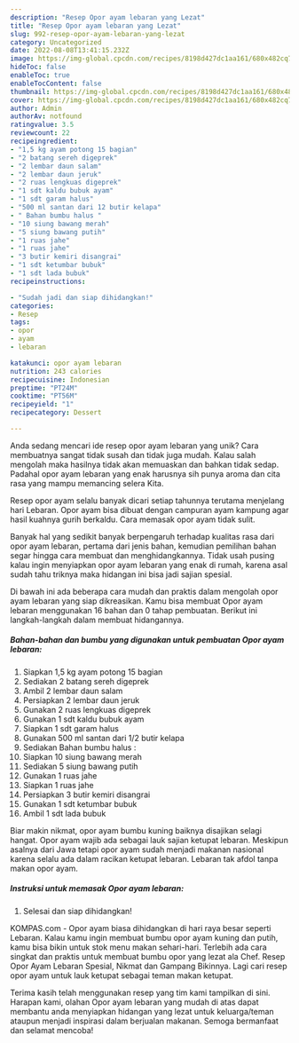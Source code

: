 ```yaml
---
description: "Resep Opor ayam lebaran yang Lezat"
title: "Resep Opor ayam lebaran yang Lezat"
slug: 992-resep-opor-ayam-lebaran-yang-lezat
category: Uncategorized
date: 2022-08-08T13:41:15.232Z
image: https://img-global.cpcdn.com/recipes/8198d427dc1aa161/680x482cq70/opor-ayam-lebaran-foto-resep-utama.jpg
hideToc: false
enableToc: true
enableTocContent: false
thumbnail: https://img-global.cpcdn.com/recipes/8198d427dc1aa161/680x482cq70/opor-ayam-lebaran-foto-resep-utama.jpg
cover: https://img-global.cpcdn.com/recipes/8198d427dc1aa161/680x482cq70/opor-ayam-lebaran-foto-resep-utama.jpg
author: Admin
authorAv: notfound
ratingvalue: 3.5
reviewcount: 22
recipeingredient:
- "1,5 kg ayam potong 15 bagian"
- "2 batang sereh digeprek"
- "2 lembar daun salam"
- "2 lembar daun jeruk"
- "2 ruas lengkuas digeprek"
- "1 sdt kaldu bubuk ayam"
- "1 sdt garam halus"
- "500 ml santan dari 12 butir kelapa"
- " Bahan bumbu halus "
- "10 siung bawang merah"
- "5 siung bawang putih"
- "1 ruas jahe"
- "1 ruas jahe"
- "3 butir kemiri disangrai"
- "1 sdt ketumbar bubuk"
- "1 sdt lada bubuk"
recipeinstructions:

- "Sudah jadi dan siap dihidangkan!"
categories:
- Resep
tags:
- opor
- ayam
- lebaran

katakunci: opor ayam lebaran 
nutrition: 243 calories
recipecuisine: Indonesian
preptime: "PT24M"
cooktime: "PT56M"
recipeyield: "1"
recipecategory: Dessert

---
```





Anda sedang mencari ide resep opor ayam lebaran yang unik? Cara membuatnya sangat tidak susah dan tidak juga mudah. Kalau salah mengolah maka hasilnya tidak akan memuaskan dan bahkan tidak sedap. Padahal opor ayam lebaran yang enak harusnya sih punya aroma dan cita rasa yang mampu memancing selera Kita.





Resep opor ayam selalu banyak dicari setiap tahunnya terutama menjelang hari Lebaran. Opor ayam bisa dibuat dengan campuran ayam kampung agar hasil kuahnya gurih berkaldu. Cara memasak opor ayam tidak sulit.

Banyak hal yang sedikit banyak berpengaruh terhadap kualitas rasa dari opor ayam lebaran, pertama dari jenis bahan, kemudian pemilihan bahan segar hingga cara membuat dan menghidangkannya. Tidak usah pusing kalau ingin menyiapkan opor ayam lebaran yang enak di rumah, karena asal sudah tahu triknya maka hidangan ini bisa jadi sajian spesial.






Di bawah ini ada beberapa cara mudah dan praktis dalam mengolah opor ayam lebaran yang siap dikreasikan. Kamu bisa membuat Opor ayam lebaran menggunakan 16 bahan dan 0 tahap pembuatan. Berikut ini langkah-langkah dalam membuat hidangannya.

<!--inarticleads1-->

##### Bahan-bahan dan bumbu yang digunakan untuk pembuatan Opor ayam lebaran:

1. Siapkan 1,5 kg ayam potong 15 bagian
1. Sediakan 2 batang sereh digeprek
1. Ambil 2 lembar daun salam
1. Persiapkan 2 lembar daun jeruk
1. Gunakan 2 ruas lengkuas digeprek
1. Gunakan 1 sdt kaldu bubuk ayam
1. Siapkan 1 sdt garam halus
1. Gunakan 500 ml santan dari 1/2 butir kelapa
1. Sediakan  Bahan bumbu halus :
1. Siapkan 10 siung bawang merah
1. Sediakan 5 siung bawang putih
1. Gunakan 1 ruas jahe
1. Siapkan 1 ruas jahe
1. Persiapkan 3 butir kemiri disangrai
1. Gunakan 1 sdt ketumbar bubuk
1. Ambil 1 sdt lada bubuk


Biar makin nikmat, opor ayam bumbu kuning baiknya disajikan selagi hangat. Opor ayam wajib ada sebagai lauk sajian ketupat lebaran. Meskipun asalnya dari Jawa tetapi opor ayam sudah menjadi makanan nasional karena selalu ada dalam racikan ketupat lebaran. Lebaran tak afdol tanpa makan opor ayam. 

<!--inarticleads2-->

##### Instruksi untuk memasak Opor ayam lebaran:


1. Selesai dan siap dihidangkan!

KOMPAS.com - Opor ayam biasa dihidangkan di hari raya besar seperti Lebaran. Kalau kamu ingin membuat bumbu opor ayam kuning dan putih, kamu bisa bikin untuk stok menu makan sehari-hari. Terlebih ada cara singkat dan praktis untuk membuat bumbu opor yang lezat ala Chef. Resep Opor Ayam Lebaran Spesial, Nikmat dan Gampang Bikinnya. Lagi cari resep opor ayam untuk lauk ketupat sebagai teman makan ketupat. 

Terima kasih telah menggunakan resep yang tim kami tampilkan di sini. Harapan kami, olahan Opor ayam lebaran yang mudah di atas dapat membantu anda menyiapkan hidangan yang lezat untuk keluarga/teman ataupun menjadi inspirasi dalam berjualan makanan. Semoga bermanfaat dan selamat mencoba!
